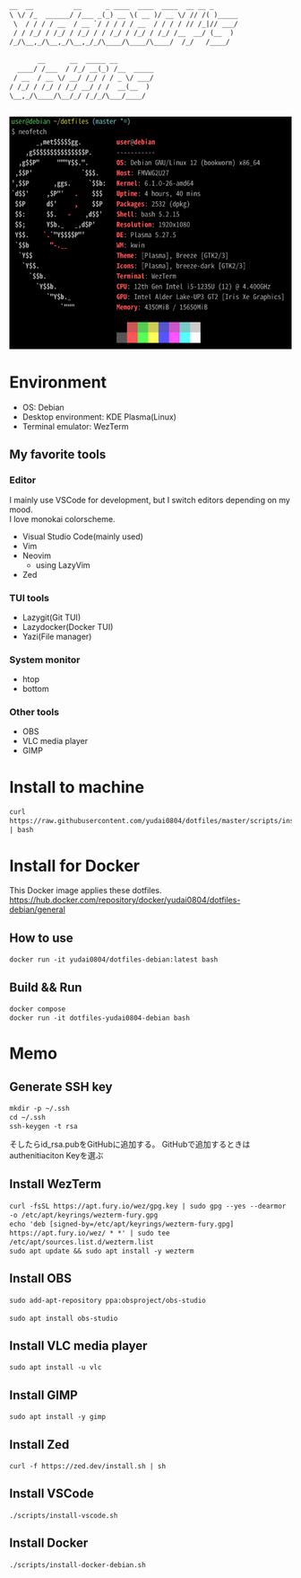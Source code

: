 ```
__  __          __      _ ____  ____  ____  __ __ _      
\ \/ /_  ______/ /___ _(_) __ \( __ )/ __ \/ // /( )_____
 \  / / / / __  / __ `/ / / / / __  / / / / // /_|// ___/
 / / /_/ / /_/ / /_/ / / /_/ / /_/ / /_/ /__  __/ (__  ) 
/_/\__,_/\__,_/\__,_/_/\____/\____/\____/  /_/   /____/  
                                                         
       __      __  _____ __         
  ____/ /___  / /_/ __(_) /__  _____
 / __  / __ \/ __/ /_/ / / _ \/ ___/
/ /_/ / /_/ / /_/ __/ / /  __(__  ) 
\__,_/\____/\__/_/ /_/_/\___/____/  
                                    
```

![neofetch](images/neofetch.png)

# Environment
- OS: Debian
- Desktop environment: KDE Plasma(Linux)
- Terminal emulator: WezTerm
## My favorite tools
### Editor
I mainly use VSCode for development, but I switch editors depending on my mood.  
I love monokai colorscheme.  

- Visual Studio Code(mainly used)
- Vim
- Neovim
  - using LazyVim
- Zed
### TUI tools
- Lazygit(Git TUI)
- Lazydocker(Docker TUI)
- Yazi(File manager)
### System monitor
- htop
- bottom
### Other tools
- OBS
- VLC media player
- GIMP

# Install to machine
```
curl https://raw.githubusercontent.com/yudai0804/dotfiles/master/scripts/install.sh | bash
```

# Install for Docker

This Docker image applies these dotfiles.
https://hub.docker.com/repository/docker/yudai0804/dotfiles-debian/general

## How to use
```
docker run -it yudai0804/dotfiles-debian:latest bash
```

## Build && Run

```
docker compose
docker run -it dotfiles-yudai0804-debian bash
```

# Memo

## Generate SSH key
```
mkdir -p ~/.ssh
cd ~/.ssh
ssh-keygen -t rsa
```
そしたらid_rsa.pubをGitHubに追加する。
GitHubで追加するときはauthenitiaciton Keyを選ぶ

## Install WezTerm
```
curl -fsSL https://apt.fury.io/wez/gpg.key | sudo gpg --yes --dearmor -o /etc/apt/keyrings/wezterm-fury.gpg
echo 'deb [signed-by=/etc/apt/keyrings/wezterm-fury.gpg] https://apt.fury.io/wez/ * *' | sudo tee /etc/apt/sources.list.d/wezterm.list
sudo apt update && sudo apt install -y wezterm
```

## Install OBS
```
sudo add-apt-repository ppa:obsproject/obs-studio

sudo apt install obs-studio
```

## Install VLC media player
```
sudo apt install -u vlc
```

## Install GIMP
```
sudo apt install -y gimp
```

## Install Zed
```
curl -f https://zed.dev/install.sh | sh
```

## Install VSCode
```
./scripts/install-vscode.sh
```

## Install Docker
```
./scripts/install-docker-debian.sh
```